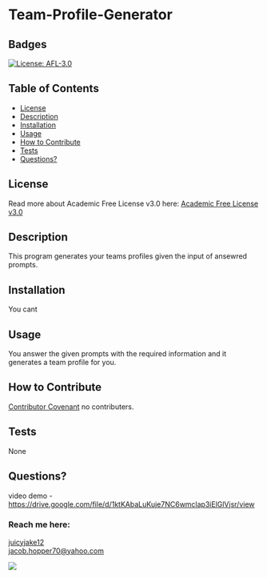# Team-Profile-Generator

  ## Badges
  [![License: AFL-3.0](https://img.shields.io/badge/License-AFL--3.0-lightgrey.svg)](https://opensource.org/licenses/AFL-3.0)
 
  ## Table of Contents

  * [License](#license)
  * [Description](#description)
  * [Installation](#installation)
  * [Usage](#usage)
  * [How to Contribute](#how-to-contribute)
  * [Tests](#tests)
  * [Questions?](#questions)
  
  ## License
  Read more about Academic Free License v3.0 here:
  [Academic Free License v3.0](https://opensource.org/licenses/AFL-3.0)
  
  ## Description
  This program generates your teams profiles given the input of ansewred prompts.
 
  ## Installation
  You cant
  
  ## Usage
  You answer the given prompts with the required information and it generates a team profile for you.
  
  ## How to Contribute
  [Contributor Covenant](https://www.contributor-covenant.org/) 
  no contributers.
 
  ## Tests
  None
  
  ## Questions?
  video demo - https://drive.google.com/file/d/1ktKAbaLuKuje7NC6wmclap3iElGlVjsr/view
  ### Reach me here: 
  [juicyjake12](https://github.com/juicyjake12)  
  jacob.hopper70@yahoo.com

  ![](../Pictures/Camera%20Roll/module%2010.png)
